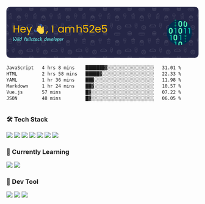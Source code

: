 ![Header](./img/header.png)

<table>
<!--START_SECTION:waka-->

```text
JavaScript   4 hrs 8 mins    ███████▓░░░░░░░░░░░░░░░░░   31.01 %
HTML         2 hrs 58 mins   █████▓░░░░░░░░░░░░░░░░░░░   22.33 %
YAML         1 hr 36 mins    ███░░░░░░░░░░░░░░░░░░░░░░   11.98 %
Markdown     1 hr 24 mins    ██▓░░░░░░░░░░░░░░░░░░░░░░   10.57 %
Vue.js       57 mins         █▓░░░░░░░░░░░░░░░░░░░░░░░   07.22 %
JSON         48 mins         █▓░░░░░░░░░░░░░░░░░░░░░░░   06.05 %
```

<!--END_SECTION:waka-->
</table>

### 🛠 Tech Stack

![](https://img.shields.io/badge/HTML5-black?style=flat&logo=html5)
![](https://img.shields.io/badge/CSS3-black?style=flat&logo=css3)
![](https://img.shields.io/badge/Javascript-black?style=flat&logo=javascript)
![](https://img.shields.io/badge/Vue-black?style=flat&logo=vuedotjs)
![](https://img.shields.io/badge/node.js-black?style=flat&logo=nodedotjs)
![](https://img.shields.io/badge/MangoDB-black?style=flat&logo=mongodb)
![](https://img.shields.io/badge/MySQL-black?style=flat&logo=mysql)

### 📖 Currently Learning

![](https://img.shields.io/badge/TypeScript-black?style=flat&logo=typescript)
![](https://img.shields.io/badge/React-black?style=flat&logo=react)

### 📏 Dev Tool

<!-- <img src="https://media.giphy.com/media/SWoSkN6DxTszqIKEqv/giphy.gif" align="right" height="275" /> -->
![](https://img.shields.io/badge/Editor-VSCode-blue?style=flat-square&logo=visual-studio-code&logoColor=blue)
![](https://img.shields.io/badge/IDE-WebStorm-orange?style=flat-square&logo=webstorm&logoColor=white)
![](https://img.shields.io/badge/API-Postman-blue?style=flat-square&logo=postman&logoColor=orange)
